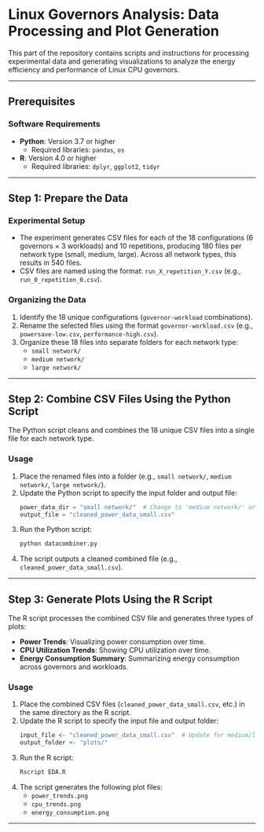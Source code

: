 # Linux Governors Analysis: Data Processing and Plot Generation

This part of the repository contains scripts and instructions for processing experimental data and generating visualizations to analyze the energy efficiency and performance of Linux CPU governors.

---

## Prerequisites

### Software Requirements
- **Python**: Version 3.7 or higher
  - Required libraries: `pandas`, `os`
- **R**: Version 4.0 or higher
  - Required libraries: `dplyr`, `ggplot2`, `tidyr`

---

## Step 1: Prepare the Data

### Experimental Setup
- The experiment generates CSV files for each of the 18 configurations (6 governors × 3 workloads) and 10 repetitions, producing 180 files per network type (small, medium, large). Across all network types, this results in 540 files.
- CSV files are named using the format: `run_X_repetition_Y.csv` (e.g., `run_0_repetition_0.csv`).

### Organizing the Data
1. Identify the 18 unique configurations (`governor-workload` combinations).
2. Rename the selected files using the format `governor-workload.csv` (e.g., `powersave-low.csv`, `performance-high.csv`).
3. Organize these 18 files into separate folders for each network type:
   - `small network/`
   - `medium network/`
   - `large network/`

---

## Step 2: Combine CSV Files Using the Python Script

The Python script cleans and combines the 18 unique CSV files into a single file for each network type.

### Usage
1. Place the renamed files into a folder (e.g., `small network/`, `medium network/`, `large network/`).
2. Update the Python script to specify the input folder and output file:
   ```python
   power_data_dir = "small network/"  # Change to 'medium network/' or 'large network/' for other networks
   output_file = "cleaned_power_data_small.csv"
   ```
3. Run the Python script:
   ```bash
   python datacombiner.py
   ```
4. The script outputs a cleaned combined file (e.g., `cleaned_power_data_small.csv`).

---

## Step 3: Generate Plots Using the R Script

The R script processes the combined CSV file and generates three types of plots:
- **Power Trends**: Visualizing power consumption over time.
- **CPU Utilization Trends**: Showing CPU utilization over time.
- **Energy Consumption Summary**: Summarizing energy consumption across governors and workloads.

### Usage
1. Place the combined CSV files (`cleaned_power_data_small.csv`, etc.) in the same directory as the R script.
2. Update the R script to specify the input file and output folder:
   ```r
   input_file <- "cleaned_power_data_small.csv"  # Update for medium/large networks
   output_folder <- "plots/"
   ```
3. Run the R script:
   ```bash
   Rscript EDA.R
   ```
4. The script generates the following plot files:
   - `power_trends.png`
   - `cpu_trends.png`
   - `energy_consumption.png`

---

